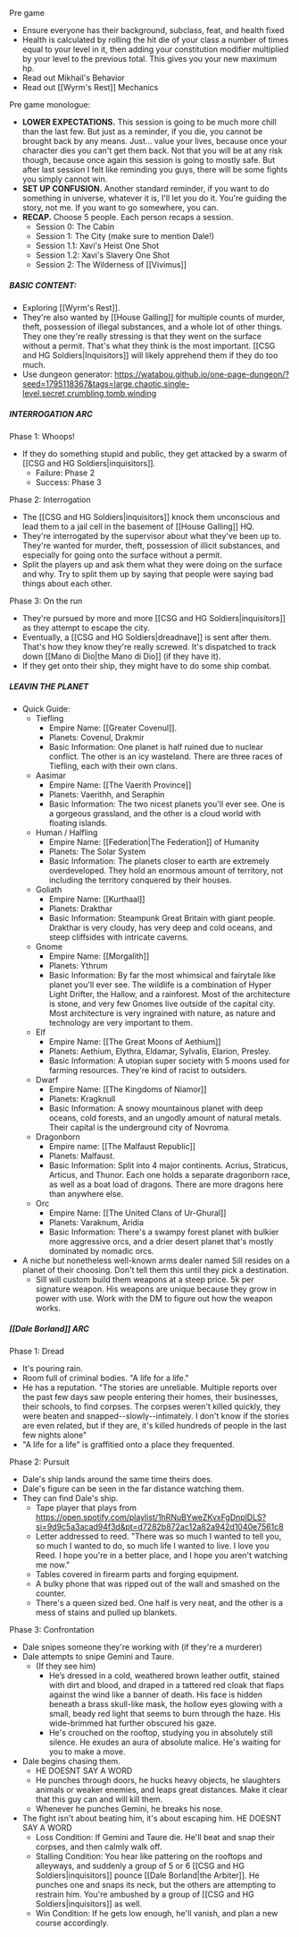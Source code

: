 Pre game
- Ensure everyone has their background, subclass, feat, and health fixed
- Health is calculated by rolling the hit die of your class a number of times equal to your level in it, then adding your constitution modifier multiplied by your level to the previous total. This gives you your new maximum hp. 
- Read out Mikhail's Behavior
- Read out [[Wyrm's Rest]] Mechanics

Pre game monologue:
- **LOWER EXPECTATIONS.** This session is going to be much more chill than the last few. But just as a reminder, if you die, you cannot be brought back by any means. Just... value your lives, because once your character dies you can't get them back. Not that you will be at any risk though, because once again this session is going to mostly safe. But after last session I felt like reminding you guys, there will be some fights you simply cannot win. 
- **SET UP CONFUSION.** Another standard reminder, if you want to do something in universe, whatever it is, I'll let you do it. You're guiding the story, not me. If you want to go somewhere, you can. 
- **RECAP.** Choose 5 people. Each person recaps a session.
	- Session 0: The Cabin
	- Session 1: The City (make sure to mention Dale!)
	- Session 1.1: Xavi's Heist One Shot
	- Session 1.2: Xavi's Slavery One Shot
	- Session 2: The Wilderness of [[Vivimus]]

##### **BASIC CONTENT**:
- Exploring [[Wyrm's Rest]]. 
- They're also wanted by [[House Galling]] for multiple counts of murder, theft, possession of illegal substances, and a whole lot of other things. They one they're really stressing is that they went on the surface without a permit. That's what they think is the most important. [[CSG and HG Soldiers|Inquisitors]] will likely apprehend them if they do too much.
- Use dungeon generator: https://watabou.github.io/one-page-dungeon/?seed=1795118367&tags=large,chaotic,single-level,secret,crumbling,tomb,winding

##### **INTERROGATION ARC**
Phase 1: Whoops!
- If they do something stupid and public, they get attacked by a swarm of [[CSG and HG Soldiers|inquisitors]].
	- Failure: Phase 2
	- Success: Phase 3

Phase 2: Interrogation
- The [[CSG and HG Soldiers|inquisitors]] knock them unconscious and lead them to a jail cell in the basement of [[House Galling]] HQ.
- They're interrogated by the supervisor about what they've been up to. They're wanted for murder, theft, possession of illicit substances, and especially for going onto the surface without a permit. 
- Split the players up and ask them what they were doing on the surface and why. Try to split them up by saying that people were saying bad things about each other. 

Phase 3: On the run
- They're pursued by more and more [[CSG and HG Soldiers|inquisitors]] as they attempt to escape the city. 
- Eventually, a [[CSG and HG Soldiers|dreadnave]] is sent after them. That's how they know they're really screwed. It's dispatched to track down [[Mano di Dio|the Mano di Dio]] (if they have it).
- If they get onto their ship, they might have to do some ship combat. 
##### **LEAVIN THE PLANET**
- Quick Guide:
	- Tiefling
		- Empire Name: [[Greater Covenul]]. 
		- Planets: Covenul, Drakmir
		- Basic Information: One planet is half ruined due to nuclear conflict. The other is an icy wasteland. There are three races of Tiefling, each with their own clans. 
	- Aasimar
		- Empire Name: [[The Vaerith Province]]
		- Planets: Vaerithh, and Seraphin
		- Basic Information: The two nicest planets you'll ever see. One is a gorgeous grassland, and the other is a cloud world with floating islands. 
	- Human / Halfling
		- Empire Name: [[Federation|The Federation]] of Humanity
		- Planets: The Solar System
		- Basic Information: The planets closer to earth are extremely overdeveloped. They hold an enormous amount of territory, not including the territory conquered by their houses.
	- Goliath
		- Empire Name: [[Kurthaal]]
		- Planets: Drakthar
		- Basic Information: Steampunk Great Britain with giant people. Drakthar is very cloudy, has very deep and cold oceans, and steep cliffsides with intricate caverns. 
	- Gnome
		- Empire Name: [[Morgalith]]
		- Planets: Ythrum
		- Basic Information: By far the most whimsical and fairytale like planet you'll ever see. The wildlife is a combination of Hyper Light Drifter, the Hallow, and a rainforest. Most of the architecture is stone, and very few Gnomes live outside of the capital city. Most architecture is very ingrained with nature, as nature and technology are very important to them. 
	- Elf
		- Empire Name: [[The Great Moons of Aethium]]
		- Planets: Aethium, Elythra, Eldamar, Sylvalis, Elarion, Presley. 
		- Basic Information: A utopian super society with 5 moons used for farming resources. They're kind of racist to outsiders.
	- Dwarf
		- Empire Name: [[The Kingdoms of Niamor]]
		- Planets: Kragknull
		- Basic Information: A snowy mountainous planet with deep oceans, cold forests, and an ungodly amount of natural metals. Their capital is the underground city of Novroma. 
	- Dragonborn
		- Empire name: [[The Malfaust Republic]]
		- Planets: Malfaust.
		- Basic Information: Split into 4 major continents. Acrius, Straticus, Articus, and Thunor. Each one holds a separate dragonborn race, as well as a boat load of dragons. There are more dragons here than anywhere else.
	- Orc
		- Empire Name: [[The United Clans of Ur-Ghural]]
		- Planets: Varaknum, Aridia
		- Basic Information: There's a swampy forest planet with bulkier more aggressive orcs, and a drier desert planet that's mostly dominated by nomadic orcs. 
- A niche but nonetheless well-known arms dealer named Sill resides on a planet of their choosing. Don't tell them this until they pick a destination. 
	- Sill will custom build them weapons at a steep price. 5k per signature weapon. His weapons are unique because they grow in power with use. Work with the DM to figure out how the weapon works. 

##### **[[Dale Borland]] ARC**
Phase 1: Dread
- It's pouring rain. 
- Room full of criminal bodies. "A life for a life."
- He has a reputation. "The stories are unreliable. Multiple reports over the past few days saw people entering their homes, their businesses, their schools, to find corpses. The corpses weren't killed quickly, they were beaten and snapped--slowly--intimately. I don't know if the stories are even related, but if they are, it's killed hundreds of people in the last few nights alone"
- "A life for a life" is graffitied onto a place they frequented.

Phase 2: Pursuit
- Dale's ship lands around the same time theirs does.
- Dale's figure can be seen in the far distance watching them. 
- They can find Dale's ship. 
	- Tape player that plays from https://open.spotify.com/playlist/1hRNuBYweZKvxFgDnplDLS?si=9d9c5a3acad94f3d&pt=d7282b872ac12a82a942d1040e7561c8
	- Letter addressed to reed. "There was so much I wanted to tell you, so much I wanted to do, so much life I wanted to live. I love you Reed. I hope you're in a better place, and I hope you aren't watching me now."
	- Tables covered in firearm parts and forging equipment.
	- A bulky phone that was ripped out of the wall and smashed on the counter.
	- There's a queen sized bed. One half is very neat, and the other is a mess of stains and pulled up blankets.

Phase 3: Confrontation
- Dale snipes someone they're working with (if they're a murderer)
- Dale attempts to snipe Gemini and Taure. 
	- (If they see him) 
		- He’s dressed in a cold, weathered brown leather outfit, stained with dirt and blood, and draped in a tattered red cloak that flaps against the wind like a banner of death. His face is hidden beneath a brass skull-like mask, the hollow eyes glowing with a small, beady red light that seems to burn through the haze. His wide-brimmed hat further obscured his gaze.
		- He's crouched on the rooftop, studying you in absolutely still silence. He exudes an aura of absolute malice. He's waiting for you to make a move. 
- Dale begins chasing them. 
	- HE DOESNT SAY A WORD
	- He punches through doors, he hucks heavy objects, he slaughters animals or weaker enemies, and leaps great distances. Make it clear that this guy can and will kill them. 
	- Whenever he punches Gemini, he breaks his nose. 
- The fight isn't about beating him, it's about escaping him. HE DOESNT SAY A WORD
	- Loss Condition: If Gemini and Taure die. He'll beat and snap their corpses, and then calmly walk off. 
	- Stalling Condition: You hear like pattering on the rooftops and alleyways, and suddenly a group of 5 or 6 [[CSG and HG Soldiers|inquisitors]] pounce [[Dale Borland|the Arbiter]]. He punches one and snaps its neck, but the others are attempting to restrain him. You're ambushed by a group of [[CSG and HG Soldiers|inquisitors]] as well. 
	- Win Condition: If he gets low enough, he'll vanish, and plan a new course accordingly. 
